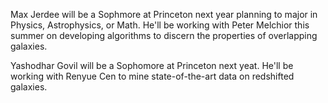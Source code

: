 Max Jerdee will be a Sophmore at Princeton next year planning to major in Physics, Astrophysics, or Math. He'll be working with Peter Melchior this summer on developing algorithms to discern the properties of overlapping galaxies. 

Yashodhar Govil will be a Sophomore at Princeton next yeat. He'll be working with Renyue Cen to mine state-of-the-art data on redshifted galaxies.
